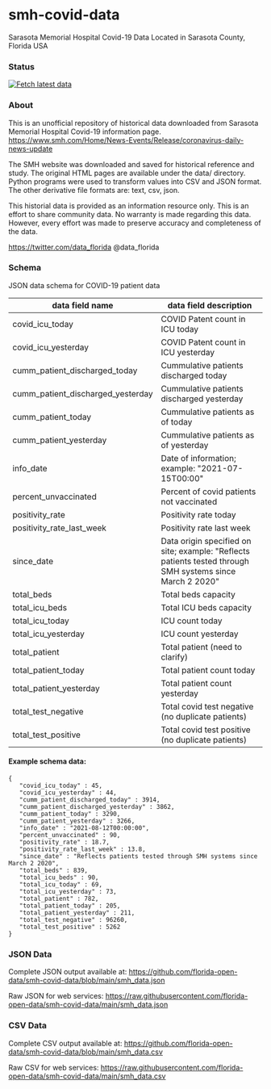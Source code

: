 # smh-covid-data

Sarasota Memorial Hospital Covid-19 Data
Located in Sarasota County, Florida USA

### Status

[![Fetch latest data](https://github.com/florida-open-data/smh-covid-data/actions/workflows/scheduled.yml/badge.svg)](https://github.com/florida-open-data/smh-covid-data/actions/workflows/scheduled.yml)


### About
This is an unofficial repository of historical data downloaded from
Sarasota Memorial Hospital Covid-19 information page.
https://www.smh.com/Home/News-Events/Release/coronavirus-daily-news-update


The SMH website was downloaded and saved for historical reference and study.
The original HTML pages are available under the data/ directory.
Python programs were used to transform values into CSV and JSON format.
The other derivative file formats are: text, csv, json.

This historial data is provided as an information resource only.
This is an effort to share community data.
No warranty is made regarding this data.
However, every effort was made to preserve accuracy and completeness of the data.

https://twitter.com/data_florida
@data_florida


### Schema

JSON data schema for COVID-19 patient data

data field name | data field description
--------------- | ---------------------
covid_icu_today |  COVID Patent count in ICU today
covid_icu_yesterday | COVID Patent count in ICU yesterday
cumm_patient_discharged_today |  Cummulative patients discharged today
cumm_patient_discharged_yesterday |   Cummulative patients discharged yesterday
cumm_patient_today |   Cummulative patients as of today
cumm_patient_yesterday |  Cummulative patients as of yesterday
info_date | Date of information; example: "2021-07-15T00:00"
percent_unvaccinated | Percent of covid patients not vaccinated
positivity_rate |  Positivity rate today
positivity_rate_last_week |  Positivity rate last week
since_date | Data origin specified on site; example:  "Reflects patients tested through SMH systems since March 2 2020"
total_beds |  Total beds capacity
total_icu_beds |  Total ICU beds capacity
total_icu_today |  ICU count today
total_icu_yesterday |  ICU count yesterday
total_patient |  Total patient (need to clarify)
total_patient_today |  Total patient count today
total_patient_yesterday |   Total patient count yesterday
total_test_negative |  Total covid test negative (no duplicate patients)
total_test_positive |  Total covid test positive (no duplicate patients)



#### Example schema data:
```
{
   "covid_icu_today" : 45,
   "covid_icu_yesterday" : 44,
   "cumm_patient_discharged_today" : 3914,
   "cumm_patient_discharged_yesterday" : 3862,
   "cumm_patient_today" : 3290,
   "cumm_patient_yesterday" : 3266,
   "info_date" : "2021-08-12T00:00:00",
   "percent_unvaccinated" : 90,
   "positivity_rate" : 18.7,
   "positivity_rate_last_week" : 13.8,
   "since_date" : "Reflects patients tested through SMH systems since March 2 2020",
   "total_beds" : 839,
   "total_icu_beds" : 90,
   "total_icu_today" : 69,
   "total_icu_yesterday" : 73,
   "total_patient" : 782,
   "total_patient_today" : 205,
   "total_patient_yesterday" : 211,
   "total_test_negative" : 96260,
   "total_test_positive" : 5262
}
```


### JSON Data

Complete JSON output available at: 
https://github.com/florida-open-data/smh-covid-data/blob/main/smh_data.json

Raw JSON for web services:
https://raw.githubusercontent.com/florida-open-data/smh-covid-data/main/smh_data.json

### CSV Data

Complete CSV output available at: 
https://github.com/florida-open-data/smh-covid-data/blob/main/smh_data.csv

Raw CSV for web services:
https://raw.githubusercontent.com/florida-open-data/smh-covid-data/main/smh_data.csv

